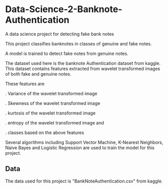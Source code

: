 # Data-Science-2-Banknote-Authentication
A data science project for detecting fake bank notes

This project classifies banknotes in classes of genuine and fake notes.

A model is trained to detect fake notes from genuine notes.

The dataset used here is the banknote Authentication dataset from kaggle. This dataset contains features extracted from wavelet transformed images of both fake and genuine notes.

These features are

. Variance of the wavelet transformed image

. Skewness of the wavelet transformed image

. kurtosis of the wavelet transformed image

. entropy of the wavelet transformed image and 

. classes based on the above features


Several algorithms including Support Vector Machine, K-Nearest Neighbors, Naive Bayes and Logistic Regression are used to train the model for this project.

## Data

The data used for this project is "BankNoteAuthentication.csv" from kaggle.
